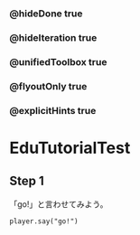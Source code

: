 ### @hideDone true
### @hideIteration true
### @unifiedToolbox true
### @flyoutOnly true
### @explicitHints true

# EduTutorialTest

## Step 1

「go!」と言わせてみよう。

```blocks
player.say("go!")
```

